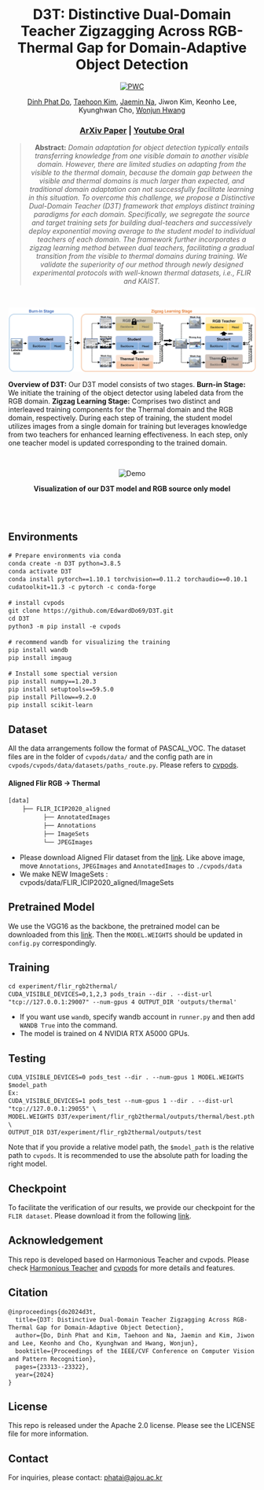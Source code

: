 
<div align="center">

# D3T: Distinctive Dual-Domain Teacher Zigzagging Across RGB-Thermal Gap for Domain-Adaptive Object Detection
[![PWC](https://cvpr.thecvf.com/static/core/img/cvpr-navbar-logo.svg)](https://arxiv.org/abs/2403.09359)

[Dinh Phat Do](https://github.com/EdwardDo69), [Taehoon Kim](https://scholar.google.com/citations?user=RrKoTX4AAAAJ&hl=en), [Jaemin Na](https://github.com/NaJaeMin92), Jiwon Kim, Keonho Lee, Kyunghwan Cho, [Wonjun Hwang](https://scholar.google.co.uk/citations?user=-I8AfBAAAAAJ&hl=en)<br>

### [ArXiv Paper](https://arxiv.org/abs/2403.09359) | [Youtube Oral](https://youtu.be/NPbjykByfRA?si=MbQUXWQ28rrT86AT)

> **Abstract:** *Domain adaptation for object detection typically entails transferring knowledge from one visible domain to another visible domain. However, there are limited studies on adapting from the visible to the thermal domain, because the domain gap between the visible and thermal domains is much larger than expected, and traditional domain adaptation can not successfully facilitate learning in this situation. To overcome this challenge, we propose a Distinctive Dual-Domain Teacher (D3T) framework that employs distinct training paradigms for each domain. Specifically, we segregate the source and target training sets for building dual-teachers and successively deploy exponential moving average to the student model to individual teachers of each domain. The framework further incorporates a zigzag learning method between dual teachers, facilitating a gradual transition from the visible to thermal domains during training. We validate the superiority of our method through newly designed experimental protocols with well-known thermal datasets, i.e., FLIR and KAIST.*

</div>

</br>


<p align="center">
<img src="/image/Figure2.jpg">
</p>

**Overview of D3T:** Our D3T model consists of two stages. **Burn-in Stage:** We initiate the training of the object detector using
labeled data from the RGB domain. **Zigzag Learning Stage:** Comprises two distinct and interleaved training components for the Thermal
domain and the RGB domain, respectively. During each step of training, the student model utilizes images from a single domain for
training but leverages knowledge from two teachers for enhanced learning effectiveness. In each step, only one teacher model is updated
corresponding to the trained domain.

</br>

<div align="center">
  
![Demo](/image/Demo.gif)

**Visualization of our D3T model and RGB source only model**
</div>

<br>
<br>

## Environments
```
# Prepare environments via conda
conda create -n D3T python=3.8.5
conda activate D3T
conda install pytorch==1.10.1 torchvision==0.11.2 torchaudio==0.10.1 cudatoolkit=11.3 -c pytorch -c conda-forge

# install cvpods
git clone https://github.com/EdwardDo69/D3T.git
cd D3T
python3 -m pip install -e cvpods

# recommend wandb for visualizing the training
pip install wandb
pip install imgaug

# Install some spectial version
pip install numpy==1.20.3
pip install setuptools==59.5.0
pip install Pillow==9.2.0
pip install scikit-learn
```
## Dataset
All the data arrangements follow the format of PASCAL_VOC. The dataset files are in the folder of `cvpods/data/` and the config path are in `cvpods/cvpods/data/datasets/paths_route.py`. Please refers to [cvpods](https://github.com/Megvii-BaseDetection/cvpods).

#### Aligned Flir RGB -> Thermal

```sh
[data]
    ├── FLIR_ICIP2020_aligned
          ├── AnnotatedImages
          ├── Annotations
          ├── ImageSets
          └── JPEGImages
```

* Please download Aligned Flir dataset from the [link](https://drive.google.com/file/d/1xHDMGl6HJZwtarNWkEV3T4O9X4ZQYz2Y/view). Like above image, move `Annotations`, `JPEGImages` and `AnnotatedImages` to   `./cvpods/data`
* We make NEW ImageSets : cvpods/data/FLIR_ICIP2020_aligned/ImageSets

## Pretrained Model
We use the VGG16 as the backbone, the pretrained model can be downloaded from this [link](https://drive.google.com/file/d/1Nb2sYh8GHiEUDtfUn5Buwugu6bNd1VbT/view?usp=sharing). Then the `MODEL.WEIGHTS` should be updated in `config.py` correspondingly.

## Training
```
cd experiment/flir_rgb2thermal/
CUDA_VISIBLE_DEVICES=0,1,2,3 pods_train --dir . --dist-url "tcp://127.0.0.1:29007" --num-gpus 4 OUTPUT_DIR 'outputs/thermal'
```
* If you want use `wandb`, specify wandb account in `runner.py` and then add `WANDB True` into the command.
* The model is trained on 4 NVIDIA RTX A5000 GPUs.

## Testing
```
CUDA_VISIBLE_DEVICES=0 pods_test --dir . --num-gpus 1 MODEL.WEIGHTS $model_path
Ex:
CUDA_VISIBLE_DEVICES=1 pods_test --num-gpus 1 --dir . --dist-url "tcp://127.0.0.1:29055" \
MODEL.WEIGHTS D3T/experiment/flir_rgb2thermal/outputs/thermal/best.pth \
OUTPUT_DIR D3T/experiment/flir_rgb2thermal/outputs/test
```
Note that if you provide a relative model path, the `$model_path` is the relative path to `cvpods`. It is recommended to use the absolute path for loading the right model.

## Checkpoint
To facilitate the verification of our results, we provide our checkpoint for the `FLIR dataset`. Please download it from the following [link](https://drive.google.com/file/d/1M7WXOrAUusKRmhi4ewU-xj57nfXPYMjz/view?usp=drive_link).

## Acknowledgement
This repo is developed based on Harmonious Teacher and cvpods. Please check [Harmonious Teacher](https://github.com/kinredon/Harmonious-Teacher) and [cvpods](https://github.com/Megvii-BaseDetection/cvpods) for more details and features.

## Citation
```
@inproceedings{do2024d3t,
  title={D3T: Distinctive Dual-Domain Teacher Zigzagging Across RGB-Thermal Gap for Domain-Adaptive Object Detection},
  author={Do, Dinh Phat and Kim, Taehoon and Na, Jaemin and Kim, Jiwon and Lee, Keonho and Cho, Kyunghwan and Hwang, Wonjun},
  booktitle={Proceedings of the IEEE/CVF Conference on Computer Vision and Pattern Recognition},
  pages={23313--23322},
  year={2024}
}
```

## License
This repo is released under the Apache 2.0 license. Please see the LICENSE file for more information.

## Contact
For inquiries, please contact: phatai@ajou.ac.kr
